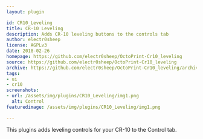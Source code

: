 ```yaml
---
layout: plugin

id: CR10_Leveling
title: CR-10 Leveling
description: Adds CR-10 leveling buttons to the controls tab
author: electr0sheep
license: AGPLv3
date: 2018-02-26
homepage: https://github.com/electr0sheep/OctoPrint-Cr10_leveling
source: https://github.com/electr0sheep/OctoPrint-Cr10_leveling
archive: https://github.com/electr0sheep/OctoPrint-Cr10_leveling/archive/master.zip
tags:
- ui
- cr10
screenshots:
- url: /assets/img/plugins/CR10_Leveling/img1.png
  alt: Control
featuredimage: /assets/img/plugins/CR10_Leveling/img1.png

---
```


This plugins adds leveling controls for your CR-10 to the Control tab.
